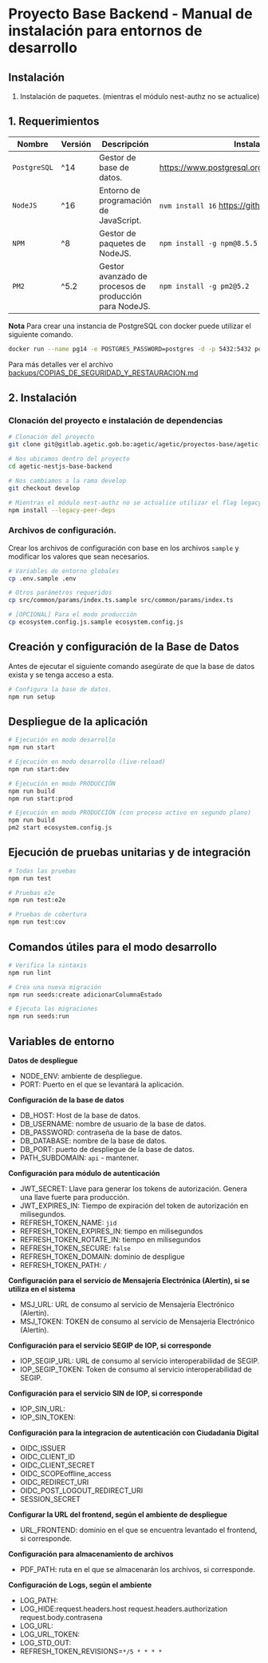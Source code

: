 # Proyecto Base Backend - Manual de instalación para entornos de desarrollo

## Instalación

1. Instalación de paquetes. (mientras el módulo nest-authz no se actualice)

## 1. Requerimientos

| Nombre       | Versión | Descripción                                            | Instalación                                      |
| ------------ | ------- | ------------------------------------------------------ | ------------------------------------------------ |
| `PostgreSQL` | ^14     | Gestor de base de datos.                               | https://www.postgresql.org/download/linux/debian |
| `NodeJS`     | ^16     | Entorno de programación de JavaScript.                 | `nvm install 16` https://github.com/nvm-sh/nvm   |
| `NPM`        | ^8      | Gestor de paquetes de NodeJS.                          | `npm install -g npm@8.5.5`                       |
| `PM2`        | ^5.2    | Gestor avanzado de procesos de producción para NodeJS. | `npm install -g pm2@5.2`                         |

**Nota** Para crear una instancia de PostgreSQL con docker
puede utilizar el siguiente comando.

```bash
docker run --name pg14 -e POSTGRES_PASSWORD=postgres -d -p 5432:5432 postgres:14.2
```

Para más detalles ver el archivo [backups/COPIAS_DE_SEGURIDAD_Y_RESTAURACION.md](./backups/COPIAS_DE_SEGURIDAD_Y_RESTAURACION.md)

## 2. Instalación

### Clonación del proyecto e instalación de dependencias

```bash
# Clonación del proyecto
git clone git@gitlab.agetic.gob.bo:agetic/agetic/proyectos-base/agetic-nestjs-base-backend.git

# Nos ubicamos dentro del proyecto
cd agetic-nestjs-base-backend

# Nos cambiamos a la rama develop
git checkout develop

# Mientras el módulo nest-authz no se actualice utilizar el flag legacy
npm install --legacy-peer-deps
```

### Archivos de configuración.

Crear los archivos de configuración con base en los archivos `sample` y modificar los valores que sean necesarios.

```bash
# Variables de entorno globales
cp .env.sample .env

# Otros parámetros requeridos
cp src/common/params/index.ts.sample src/common/params/index.ts

# [OPCIONAL] Para el modo producción
cp ecosystem.config.js.sample ecosystem.config.js
```

## Creación y configuración de la Base de Datos

Antes de ejecutar el siguiente comando asegúrate de que la base de datos exista y se tenga acceso a esta.

```bash
# Configura la base de datos.
npm run setup
```

## Despliegue de la aplicación

```bash
# Ejecución en modo desarrollo
npm run start

# Ejecución en modo desarrollo (live-reload)
npm run start:dev

# Ejecución en modo PRODUCCIÓN
npm run build
npm run start:prod

# Ejecución en modo PRODUCCIÓN (con proceso activo en segundo plano)
npm run build
pm2 start ecosystem.config.js
```

## Ejecución de pruebas unitarias y de integración

```bash
# Todas las pruebas
npm run test

# Pruebas e2e
npm run test:e2e

# Pruebas de cobertura
npm run test:cov
```

## Comandos útiles para el modo desarrollo

```bash
# Verifica la sintaxis
npm run lint

# Crea una nueva migración
npm run seeds:create adicionarColumnaEstado

# Ejecuta las migraciones
npm run seeds:run
```

## Variables de entorno

**Datos de despliegue**

- NODE_ENV: ambiente de despliegue.
- PORT: Puerto en el que se levantará la aplicación.

**Configuración de la base de datos**

- DB_HOST: Host de la base de datos.
- DB_USERNAME: nombre de usuario de la base de datos.
- DB_PASSWORD: contraseña de la base de datos.
- DB_DATABASE: nombre de la base de datos.
- DB_PORT: puerto de despliegue de la base de datos.
- PATH_SUBDOMAIN: `api` - mantener.

**Configuración para módulo de autenticación**

- JWT_SECRET: Llave para generar los tokens de autorización. Genera una llave fuerte para producción.
- JWT_EXPIRES_IN: Tiempo de expiración del token de autorización en milisegundos.
- REFRESH_TOKEN_NAME: `jid`
- REFRESH_TOKEN_EXPIRES_IN: tiempo en milisegundos
- REFRESH_TOKEN_ROTATE_IN: tiempo en milisegundos
- REFRESH_TOKEN_SECURE: `false`
- REFRESH_TOKEN_DOMAIN: dominio de despligue
- REFRESH_TOKEN_PATH: `/`

**Configuración para el servicio de Mensajería Electrónica (Alertín), si se utiliza en el sistema**

- MSJ_URL: URL de consumo al servicio de Mensajería Electrónico (Alertín).
- MSJ_TOKEN: TOKEN de consumo al servicio de Mensajería Electrónico (Alertín).

**Configuración para el servicio SEGIP de IOP, si corresponde**

- IOP_SEGIP_URL: URL de consumo al servicio interoperabilidad de SEGIP.
- IOP_SEGIP_TOKEN: Token de consumo al servicio interoperabilidad de SEGIP.

**Configuración para el servicio SIN de IOP, si corresponde**

- IOP_SIN_URL:
- IOP_SIN_TOKEN:

**Configuración para la integracion de autenticación con Ciudadanía Digital**

- OIDC_ISSUER
- OIDC_CLIENT_ID
- OIDC_CLIENT_SECRET
- OIDC_SCOPEoffline_access
- OIDC_REDIRECT_URI
- OIDC_POST_LOGOUT_REDIRECT_URI
- SESSION_SECRET

**Configurar la URL del frontend, según el ambiente de despliegue**

- URL_FRONTEND: dominio en el que se encuentra levantado el frontend, si corresponde.

**Configuración para almacenamiento de archivos**

- PDF_PATH: ruta en el que se almacenarán los archivos, si corresponde.

**Configuración de Logs, según el ambiente**

- LOG_PATH:
- LOG_HIDE:request.headers.host request.headers.authorization request.body.contrasena
- LOG_URL:
- LOG_URL_TOKEN:
- LOG_STD_OUT:
- REFRESH_TOKEN_REVISIONS=`*/5 * * * *`
